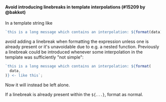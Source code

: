 #### Avoid introducing linebreaks in template interpolations (#15209 by @bakkot)

In a template string like

<!-- prettier-ignore -->
```js
`this is a long message which contains an interpolation: ${format(data)} <- like this`;
```
avoid adding a linebreak when formatting the expression unless one is already present or it's unavoidable due to e.g. a nested function. Previously a linebreak could be introduced whenever some interpolation in the template was sufficiently "not simple":

<!-- prettier-ignore -->
```js
`this is a long message which contains an interpolation: ${format(
  data,
)} <- like this`;
```

Now it will instead be left alone.

If a linebreak is already present within the `${...}`, format as normal.
